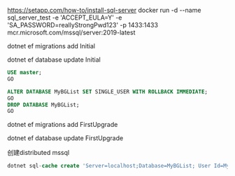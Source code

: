 ﻿
https://setapp.com/how-to/install-sql-server
docker run -d --name sql_server_test -e 'ACCEPT_EULA=Y' -e 'SA_PASSWORD=reallyStrongPwd123' -p 1433:1433 mcr.microsoft.com/mssql/server:2019-latest

dotnet ef migrations add Initial

dotnet ef database update Initial

``` sql
USE master;
GO

ALTER DATABASE MyBGList SET SINGLE_USER WITH ROLLBACK IMMEDIATE;
GO
DROP DATABASE MyBGList;
GO

```
 dotnet ef migrations add FirstUpgrade

 dotnet ef database update FirstUpgrade


 创建distributed mssql
 ```sql
 dotnet sql-cache create 'Server=localhost;Database=MyBGList; User Id=MyBGList;Password=MyS3cretP4$$; Integrated Security=False;MultipleActiveResultSets=True; TrustServerCertificate=True' dbo AppCache
 ```




